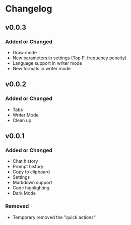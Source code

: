 # Changelog

## v0.0.3

### Added or Changed

- Draw mode
- New parameters in settings (Top P, frequency penalty)
- Language support in writer mode
- New formats in writer mode

## v0.0.2

### Added or Changed

- Tabs
- Writer Mode
- Clean up

## v0.0.1

### Added or Changed

- Chat history
- Prompt history
- Copy to clipboard
- Settings
- Markdown support
- Code highlighting
- Dark Mode

### Removed

- Temporary removed the "quick actions"
